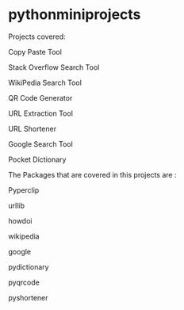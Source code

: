 # pythonminiprojects

Projects covered:

Copy Paste Tool

Stack Overflow Search Tool

WikiPedia Search Tool

QR Code Generator

URL Extraction Tool

URL Shortener

Google Search Tool

Pocket Dictionary

The Packages that are covered in this projects are :

Pyperclip

urllib

howdoi

wikipedia

google

pydictionary

pyqrcode

pyshortener
